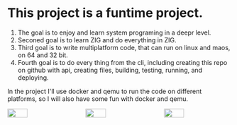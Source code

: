 # This project is a funtime project.
1. The goal is to enjoy and learn system programing in a deepr level.
2. Seconed goal is to learn ZIG and do everything in ZIG.
3. Third goal is to write multiplatform code, that can run on linux and maos, on 64 and 32 bit.
4. Fourth goal is to do every thing from the cli, including creating this repo on github with api, creating files, building, testing, running, and deploying.

In the project I'll use docker and qemu to run the code on different platforms, so I will also have some fun with docker and qemu.

<div style="display: flex; justify-content: space-between;">
    <img src="https://images.unsplash.com/photo-1675602488453-c3897a475af5?q=80&w=2670&auto=format&fit=crop&ixlib=rb-4.0.3&ixid=M3wxMjA3fDB8MHxwaG90by1wYWdlfHx8fGVufDB8fHx8fA%3D%3D" style="width: 30%; margin-right: 2%;">
    <img src="https://images.unsplash.com/photo-1629654297299-c8506221ca97?q=80&w=2574&auto=format&fit=crop&ixlib=rb-4.0.3&ixid=M3wxMjA3fDB8MHxwaG90by1wYWdlfHx8fGVufDB8fHx8fA%3D%3D" style="width: 30%; margin-right: 2%;">
    <img src="https://images.unsplash.com/photo-1647166545674-ce28ce93bdca?q=80&w=2670&auto=format&fit=crop&ixlib=rb-4.0.3&ixid=M3wxMjA3fDB8MHxwaG90by1wYWdlfHx8fGVufDB8fHx8fA%3D%3D" style="width: 30%;">
</div>


